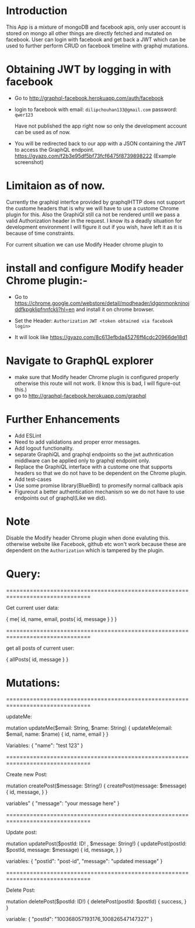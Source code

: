 # Introduction
This App is a mixture of mongoDB and facebook apis, only user account is stored on mongo all other things are directly fetched and mutated on facebook.
User can login with facebook and get back a JWT which can be used to further perform CRUD on facebook timeline with graphql mutations.

# Obtaining JWT by logging in with facebook
- Go to http://graphql-facebook.herokuapp.com/auth/facebook
- login to facebook with
  email: `dilipchouhan133@gmail.com`
  password: `qwer123`

  Have not published the app right now so only the development account can be used as of now.
- You will be redirected back to our app with a JSON containing the JWT to access the GraphQL endpoint.
  https://gyazo.com/f2b3e95df5bf73fcf6475f8739898222 (Example screenshot)


# Limitaion as of now.

Currently the graphiql interfce provided by graphqlHTTP does not support the custome headers that is why we will have to use a custome Chrome plugin for this. Also the GraphiQl still ca not be rendered untill we pass a valid Authorization header in the request. I know its a deadly situation for development environment I will figure it out if you wish, have left it as it is because of time constraints.

For current situation we can use Modify Header chrome plugin to

# install and configure Modify header Chrome plugin:-
- Go to https://chrome.google.com/webstore/detail/modheader/idgpnmonknjnojddfkpgkljpfnnfcklj?hl=en and install it on chrome browser.

- Set the Header:
  `Authorization` `JWT <token obtained via facebook login>`
- It will look like
  https://gyazo.com/8c613efbda45276ff4cdc20966de18d1

# Navigate to GraphQL explorer
- make sure that Modify header Chrome plugin is configured properly otherwise this route will not work. (I know this is bad, I will figure-out this.)
- go to http://graphql-facebook.herokuapp.com/graphql

# Further Enhancements
- Add ESLint
- Need to add validations and proper error messages.
- Add logout functionality.
- separate GraphiQL and graphql endpoints so the jwt authntication middlware can be applied only to graphql endpoint only.
- Replace the GraphiQL interface with a custome one that supports headers so that we do not have to be dependent on the Chrome plugin.
- Add test-cases
- Use some promise library(BlueBird) to promesify normal callback apis
- Figureout a better authentication mechanism so we do not have to use endpoints out of graphql(Like we did).

# Note
Disable the Modify header Chrome plugin when done evaluting this. otherwise website like Facebook, github etc won't work because these are dependent on the `Authorization` which is tampered by the plugin.


# Query:
===============================================================================

Get current user data:

{
  me{
    id,
    name,
    email,
    posts{
      id,
      message
    }
  }
}

===============================================================================

get all posts of current user:

{
  allPosts{
    id,
    message
  }
}


# Mutations:
===============================================================================

updateMe:

mutation updateMe($email: String, $name: String) {
  updateMe(email: $email, name: $name) {
    id,
    name,
    email
  }
}

Variables:
{
  "name": "test 123"
}

===============================================================================

Create new Post:

mutation createPost($message: String!) {
  createPost(message: $message) {
    id,
    message,
  }
}

variables"
{
  "message": "your message here"
}

===============================================================================

Update post:

mutation updatePost($postId: ID! , $message: String!) {
  updatePost(postId: $postId, message: $message) {
    id,
    message,
  }
}

variables:
{
  "postId": "post-id",
  "message": "updated message"
}

===============================================================================

Delete Post:

mutation deletePost($postId: ID!) {
  deletePost(postId: $postId) {
    success,
  }
}

variable:
{
  "postId": "100368057193176_100826547147327"
}
